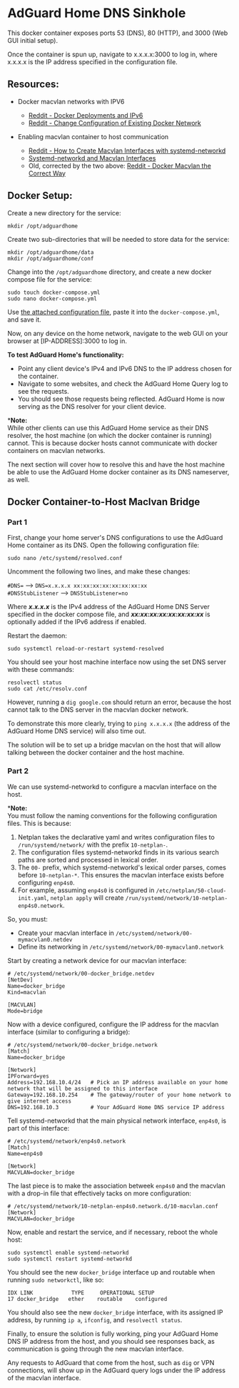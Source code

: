 # AdGuard Home DNS Sinkhole

This docker container exposes ports 53 (DNS), 80 (HTTP), and 3000 (Web GUI initial setup).  
  
Once the container is spun up, navigate to x.x.x.x:3000 to log in, where x.x.x.x is the IP address specified in the configuration file.   

## Resources:
* Docker macvlan networks with IPV6
  * [Reddit - Docker Deployments and IPv6](https://www.reddit.com/r/ipv6/comments/1alpzmb/docker_deployments_and_ipv6_how_do_you_do_it/)
  * [Reddit - Change Configuration of Existing Docker Network](https://stackoverflow.com/questions/64596780/how-to-change-configuration-of-existing-docker-network)
    
* Enabling macvlan container to host communication
  * [Reddit - How to Create Macvlan Interfaces with systemd-networkd](https://www.reddit.com/r/systemd/comments/k17jcf/how_to_create_macvlan_interfaces_with/)
  * [Systemd-networkd and Macvlan Interfaces](https://major.io/p/systemd-networkd-and-macvlan-interfaces/)
  * Old, corrected by the two above: [Reddit - Docker Macvlan the Correct Way](https://www.reddit.com/r/selfhosted/comments/rzbz6h/docker_macvlan_the_correct_way/)

   
## Docker Setup:  

Create a new directory for the service:

  ```
  mkdir /opt/adguardhome
  ```

Create two sub-directories that will be needed to store data for the service:  

  ```
  mkdir /opt/adguardhome/data
  mkdir /opt/adguardhome/conf
  ```  

Change into the `/opt/adguardhome` directory, and create a new docker compose file for the service:

  ```
  sudo touch docker-compose.yml
  sudo nano docker-compose.yml 
  ```

Use [the attached configuration file](docker-compose.yml), paste it into the `docker-compose.yml`, and save it.  

Now, on any device on the home network, navigate to the web GUI on your browser at [IP-ADDRESS]:3000 to log in.  

**To test AdGuard Home's functionality:** 
* Point any client device's IPv4 and IPv6 DNS to the IP address chosen for the container.
* Navigate to some websites, and check the AdGuard Home Query log to see the requests.
* You should see those requests being reflected. AdGuard Home is now serving as the DNS resolver for your client device. 

***Note:**  
While other clients can use this AdGuard Home service as their DNS resolver, the host machine (on which the docker container is running) cannot. This is because docker hosts cannot communicate with docker containers on macvlan networks.  
  
The next section will cover how to resolve this and have the host machine be able to use the AdGuard Home docker container as its DNS nameserver, as well.

## Docker Container-to-Host Maclvan Bridge  

### Part 1  

First, change your home server's DNS configurations to use the AdGuard Home container as its DNS. Open the following configuration file:    
  
  ```
  sudo nano /etc/systemd/resolved.conf
  ```

Uncomment the following two lines, and make these changes:  

`#DNS=` --> `DNS=x.x.x.x xx:xx:xx:xx:xx:xx:xx:xx`  
`#DNSStubListener` --> `DNSStubListener=no`  

Where **_x.x.x.x_** is the IPv4 address of the AdGuard Home DNS Server specified in the docker compose file, and **_xx:xx:xx:xx:xx:xx:xx:xx_** is optionally added if the IPv6 address if enabled.  

Restart the daemon:  

  ```
  sudo systemctl reload-or-restart systemd-resolved
  ```

You should see your host machine interface now using the set DNS server with these commands:  
  ```
  resolvectl status
  sudo cat /etc/resolv.conf
  ```

However, running a `dig google.com` should return an error, because the host cannot talk to the DNS server in the macvlan docker network.  

To demonstrate this more clearly, trying to `ping x.x.x.x` (the address of the AdGuard Home DNS service) will also time out.  

The solution will be to set up a bridge macvlan on the host that will allow talking between the docker container and the host machine.  


### Part 2

We can use systemd-networkd to configure a macvlan interface on the host.  

***Note:**  
You must follow the naming conventions for the following configuration files. This is because:  
1. Netplan takes the declarative yaml and writes configuration files to `/run/systemd/network/` with the prefix `10-netplan-`.
2. The configuration files systemd-networkd finds in its various search paths are sorted and processed in lexical order.
3. The `00-` prefix, which systemd-networkd's lexical order parses, comes before `10-netplan-*`. This ensures the macvlan interface exists before configuring `enp4s0`.
4. For example, assuming `enp4s0` is configured in `/etc/netplan/50-cloud-init.yaml`, `netplan apply` will create `/run/systemd/network/10-netplan-enp4s0.network`.

So, you must:  
* Create your macvlan interface in `/etc/systemd/network/00-mymacvlan0.netdev`
* Define its networking in `/etc/systemd/network/00-mymacvlan0.network`
  

Start by creating a network device for our macvlan interface:  

  ```
  # /etc/systemd/network/00-docker_bridge.netdev
  [NetDev]
  Name=docker_bridge
  Kind=macvlan
  
  [MACVLAN]
  Mode=bridge
  ```

Now with a device configured, configure the IP address for the macvlan interface (similar to configuring a bridge):  

  ```
  # /etc/systemd/network/00-docker_bridge.network
  [Match]
  Name=docker_bridge
  
  [Network]
  IPForward=yes
  Address=192.168.10.4/24   # Pick an IP address available on your home network that will be assigned to this interface 
  Gateway=192.168.10.254    # The gateway/router of your home network to give internet access
  DNS=192.168.10.3          # Your AdGuard Home DNS service IP address  
  ```

Tell systemd-networkd that the main physical network interface, `enp4s0`, is part of this interface:  

  ```
  # /etc/systemd/network/enp4s0.network
  [Match]
  Name=enp4s0
  
  [Network]
  MACVLAN=docker_bridge
  ```

The last piece is to make the association betweek `enp4s0` and the macvlan with a drop-in file that effectively tacks on more configuration:  

  ```
  # /etc/systemd/network/10-netplan-enp4s0.network.d/10-macvlan.conf
  [Network]
  MACVLAN=docker_bridge
  ```  

Now, enable and restart the service, and if necessary, reboot the whole host:  

  ```
  sudo systemctl enable systemd-networkd 
  sudo systemctl restart systemd-networkd
  ```

You should see the new `docker_bridge` interface up and routable when running `sudo networkctl`, like so:  

  ```
  IDX LINK            TYPE     OPERATIONAL SETUP
  17 docker_bridge   ether    routable    configured
  ```

You should also see the new `docker_bridge` interface, with its assigned IP address, by running `ip a`, `ifconfig`, and `resolvectl status`.  

Finally, to ensure the solution is fully working, ping your AdGuard Home DNS IP address from the host, and you should see responses back, as communication is going through the new macvlan interface.  

Any requests to AdGuard that come from the host, such as `dig` or VPN connections, will show up in the AdGuard query logs under the IP address of the macvlan interface.  

























